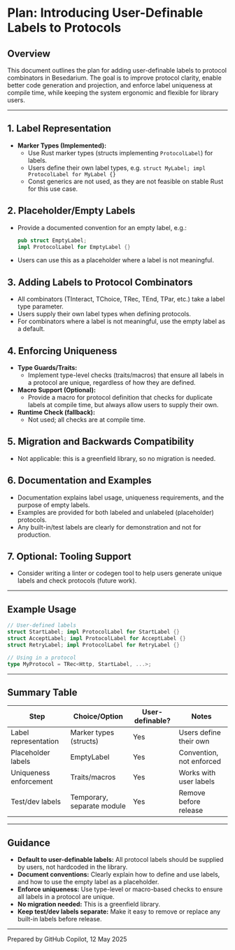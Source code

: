 # Plan: Introducing User-Definable Labels to Protocols

## Overview

This document outlines the plan for adding user-definable labels to protocol combinators in Besedarium. The goal is to improve protocol clarity, enable better code generation and projection, and enforce label uniqueness at compile time, while keeping the system ergonomic and flexible for library users.

---

## 1. Label Representation

- **Marker Types (Implemented):**
  - Use Rust marker types (structs implementing `ProtocolLabel`) for labels.
  - Users define their own label types, e.g.
    `struct MyLabel; impl ProtocolLabel for MyLabel {}`
  - Const generics are not used, as they are not feasible on stable Rust for this use case.

## 2. Placeholder/Empty Labels

- Provide a documented convention for an empty label, e.g.:

  ```rust
  pub struct EmptyLabel;
  impl ProtocolLabel for EmptyLabel {}
  ```

- Users can use this as a placeholder where a label is not meaningful.

## 3. Adding Labels to Protocol Combinators

- All combinators (TInteract, TChoice, TRec, TEnd, TPar, etc.) take a label type parameter.
- Users supply their own label types when defining protocols.
- For combinators where a label is not meaningful, use the empty label as a default.

## 4. Enforcing Uniqueness

- **Type Guards/Traits:**
  - Implement type-level checks (traits/macros) that ensure all labels in a protocol are unique, regardless of how they are defined.
- **Macro Support (Optional):**
  - Provide a macro for protocol definition that checks for duplicate labels at compile time, but always allow users to supply their own.
- **Runtime Check (fallback):**
  - Not used; all checks are at compile time.

## 5. Migration and Backwards Compatibility

- Not applicable: this is a greenfield library, so no migration is needed.

## 6. Documentation and Examples

- Documentation explains label usage, uniqueness requirements, and the purpose of empty labels.
- Examples are provided for both labeled and unlabeled (placeholder) protocols.
- Any built-in/test labels are clearly for demonstration and not for production.

## 7. Optional: Tooling Support

- Consider writing a linter or codegen tool to help users generate unique labels and check protocols (future work).

---

## Example Usage

```rust
// User-defined labels
struct StartLabel; impl ProtocolLabel for StartLabel {}
struct AcceptLabel; impl ProtocolLabel for AcceptLabel {}
struct RetryLabel; impl ProtocolLabel for RetryLabel {}

// Using in a protocol
type MyProtocol = TRec<Http, StartLabel, ...>;
```

---

## Summary Table

| Step                     | Choice/Option              | User-definable? | Notes                     |
|--------------------------|----------------------------|-----------------|---------------------------|
| Label representation     | Marker types (structs)     | Yes             | Users define their own    |
| Placeholder labels       | EmptyLabel                 | Yes             | Convention, not enforced  |
| Uniqueness enforcement   | Traits/macros              | Yes             | Works with user labels    |
| Test/dev labels          | Temporary, separate module | Yes             | Remove before release     |

---

## Guidance

- **Default to user-definable labels:** All protocol labels should be supplied by users, not hardcoded in the library.
- **Document conventions:** Clearly explain how to define and use labels, and how to use the empty label as a placeholder.
- **Enforce uniqueness:** Use type-level or macro-based checks to ensure all labels in a protocol are unique.
- **No migration needed:** This is a greenfield library.
- **Keep test/dev labels separate:** Make it easy to remove or replace any built-in labels before release.

---

Prepared by GitHub Copilot, 12 May 2025

